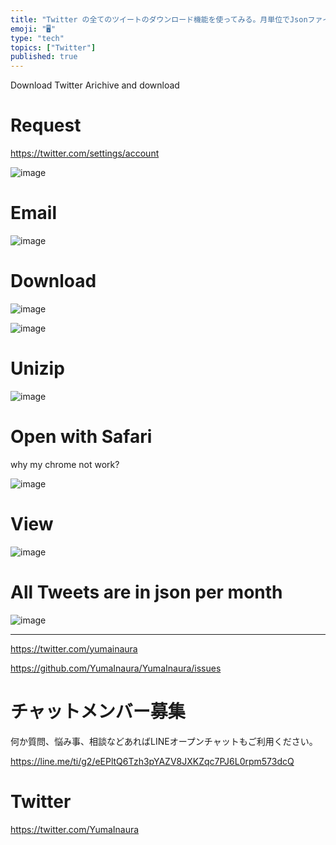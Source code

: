 ```yaml
---
title: "Twitter の全てのツイートのダウンロード機能を使ってみる。月単位でJsonファイルが吐き出され、HTMLとjsで読み込む、わりとモダン"
emoji: "🖥"
type: "tech"
topics: ["Twitter"]
published: true
---
```



Download Twitter Arichive and download

# Request

https://twitter.com/settings/account

![image](https://user-images.githubusercontent.com/13635059/51356033-692abc80-1afc-11e9-9fe1-e18d8d708444.png)

# Email

![image](https://user-images.githubusercontent.com/13635059/51356041-75167e80-1afc-11e9-9d25-76a079216211.png)

# Download

![image](https://user-images.githubusercontent.com/13635059/51356049-7b0c5f80-1afc-11e9-99d5-4c2680cd046a.png)

![image](https://user-images.githubusercontent.com/13635059/51356057-852e5e00-1afc-11e9-97e9-ecc431308315.png)

# Unizip

![image](https://user-images.githubusercontent.com/13635059/51356076-9ecfa580-1afc-11e9-931c-ce6236e2ceb6.png)


# Open with Safari

why my chrome not work?

![image](https://user-images.githubusercontent.com/13635059/51356190-04bc2d00-1afd-11e9-9036-3fae506127d5.png)

# View

![image](https://user-images.githubusercontent.com/13635059/51356203-0f76c200-1afd-11e9-9569-aaca779faa85.png)

# All Tweets are in json per month

![image](https://user-images.githubusercontent.com/13635059/51356253-3fbe6080-1afd-11e9-95a8-d46404c7031e.png)


---

https://twitter.com/yumainaura

https://github.com/YumaInaura/YumaInaura/issues









<!-- Update From Qiita API -->

# チャットメンバー募集


何か質問、悩み事、相談などあればLINEオープンチャットもご利用ください。

https://line.me/ti/g2/eEPltQ6Tzh3pYAZV8JXKZqc7PJ6L0rpm573dcQ





# Twitter


https://twitter.com/YumaInaura


<!-- Update From Qiita API -->


